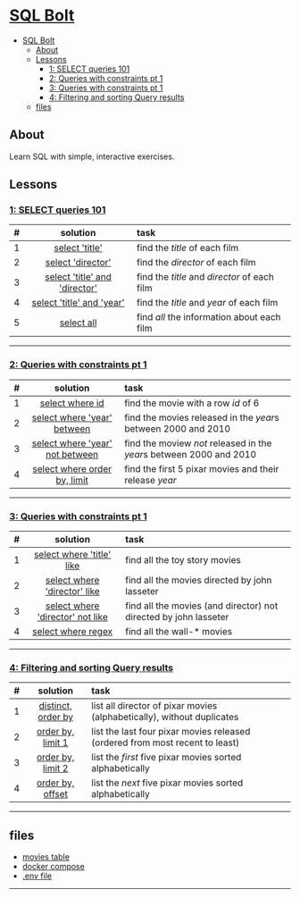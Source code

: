 # [SQL Bolt](https://sqlbolt.com)

- [SQL Bolt](#sql-bolt)
  - [About](#about)
  - [Lessons](#lessons)
    - [1: SELECT queries 101](#1-select-queries-101)
    - [2: Queries with constraints pt 1](#2-queries-with-constraints-pt-1)
    - [3: Queries with constraints pt 1](#3-queries-with-constraints-pt-1)
    - [4: Filtering and sorting Query results](#4-filtering-and-sorting-query-results)
  - [files](#files)

## About
Learn SQL with simple, interactive exercises.

## Lessons
### [1: SELECT queries 101](https://sqlbolt.com/lesson/select_queries_introduction)

#|solution|task
:-:|:-:|:--
1|[select 'title'](./solution/ex01/task01_01.sql)|find the *title* of each film
2|[select 'director'](./solution/ex01/task01_02.sql)|find the *director* of each film
3|[select 'title' and 'director'](./solution/ex01/task01_03.sql)|find the *title* and *director* of each film
4|[select 'title' and 'year'](./solution/ex01/task01_04.sql)|find the *title* and *year* of each film
5|[select all](./solution/ex01/task01_05.sql)|find *all* the information about each film
<hr/>

### [2: Queries with constraints pt 1](https://sqlbolt.com/lesson/select_queries_with_constraints)

#|solution|task
:-:|:-:|:--
1|[select where id](./solution/ex02/task02_01.sql)|find the movie with a row *id* of 6
2|[select where 'year' between](./solution/ex02/task02_02.sql)|find the movies released in the *year*s between 2000 and 2010
3|[select where 'year' not between](./solution/ex02/task02_03.sql)|find the moview *not* released in the *year*s between 2000 and 2010
4|[select where order by, limit](./solution/ex02/task02_04.sql)|find the first 5 pixar movies and their release *year*
<hr/>

### [3: Queries with constraints pt 1](https://sqlbolt.com/lesson/select_queries_with_constraints)

#|solution|task
:-:|:-:|:--
1|[select where 'title' like](./solution/ex03/task03_01.sql)|find all the toy story movies
2|[select where 'director' like](./solution/ex03/task03_02.sql)|find all the movies directed by john lasseter
3|[select where 'director' not like](./solution/ex03/task03_03.sql)|find all the movies (and director) not directed by john lasseter
4|[select where regex](./solution/ex03/task03_04.sql)|find all the wall-\* movies
<hr/>

### [4: Filtering and sorting Query results](https://sqlbolt.com/lesson/filtering_sorting_query_results)

#|solution|task
:-:|:-:|:--
1|[distinct, order by](./solution/ex04/task04_01.sql)|list all director of pixar movies (alphabetically), without duplicates
2|[order by, limit 1](./solution/ex04/task04_02.sql)|list the last four pixar movies released (ordered from most recent to least)
3|[order by, limit 2](./solution/ex04/task04_03.sql)|list the *first* five pixar movies sorted alphabetically
4|[order by, offset](./solution/ex04/task04_04.sql)|list the *next* five pixar movies sorted alphabetically
<hr/>

<!--

### [: ](https://sqlbolt.com/lesson/)

#|solution|task
:-:|:-:|:--
1|[](./solution/ex00/task00_01.sql)|
<hr/>
-->

## files
- [movies table](./db/init/init.sql)
- [docker compose](./db/docker-compose.yml)
- [.env file](./db/.env)
<hr/>

